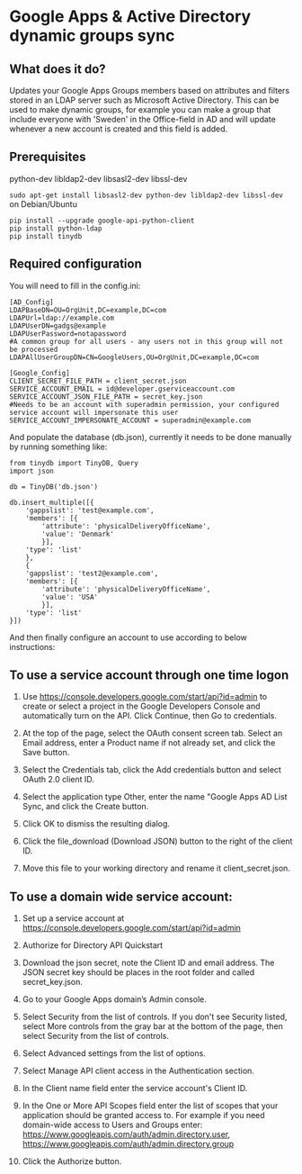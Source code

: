 # Google Apps & Active Directory dynamic groups sync

## What does it do?

Updates your Google Apps Groups members based on attributes and filters stored in an LDAP server such as Microsoft Active Directory. This can be used to make dynamic groups, for example you can make a group that include everyone with 'Sweden' in the Office-field in AD and will update whenever a new account is created and this field is added.

## Prerequisites

python-dev
libldap2-dev
libsasl2-dev
libssl-dev

```sudo apt-get install libsasl2-dev python-dev libldap2-dev libssl-dev``` on Debian/Ubuntu

```
pip install --upgrade google-api-python-client
pip install python-ldap
pip install tinydb
```

## Required configuration

You will need to fill in the config.ini:

```
[AD_Config]
LDAPBaseDN=OU=OrgUnit,DC=example,DC=com
LDAPUrl=ldap://example.com
LDAPUserDN=gadgs@example
LDAPUserPassword=notapassword
#A common group for all users - any users not in this group will not be processed
LDAPAllUserGroupDN=CN=GoogleUsers,OU=OrgUnit,DC=example,DC=com

[Google_Config]
CLIENT_SECRET_FILE_PATH = client_secret.json
SERVICE_ACCOUNT_EMAIL = id@developer.gserviceaccount.com
SERVICE_ACCOUNT_JSON_FILE_PATH = secret_key.json
#Needs to be an account with superadmin permission, your configured service account will impersonate this user
SERVICE_ACCOUNT_IMPERSONATE_ACCOUNT = superadmin@example.com
```

And populate the database (db.json), currently it needs to be done manually by running something like:
```
from tinydb import TinyDB, Query
import json

db = TinyDB('db.json')

db.insert_multiple([{
    'gappslist': 'test@example.com',
    'members': [{
        'attribute': 'physicalDeliveryOfficeName',
        'value': 'Denmark'
        }],
    'type': 'list'
    },
    {
    'gappslist': 'test2@example.com',
    'members': [{
        'attribute': 'physicalDeliveryOfficeName',
        'value': 'USA'
        }],
    'type': 'list'
}])
```

And then finally configure an account to use according to below instructions:

## To use a service account through one time logon

1. Use https://console.developers.google.com/start/api?id=admin to create or select a project in the Google Developers Console and automatically turn on the API. Click Continue, then Go to credentials.

2. At the top of the page, select the OAuth consent screen tab. Select an Email address, enter a Product name if not already set, and click the Save button.

3. Select the Credentials tab, click the Add credentials button and select OAuth 2.0 client ID.

4. Select the application type Other, enter the name "Google Apps AD List Sync, and click the Create button.

5. Click OK to dismiss the resulting dialog.

6. Click the file_download (Download JSON) button to the right of the client ID.

7. Move this file to your working directory and rename it client_secret.json.

## To use a domain wide service account: 

1. Set up a service account at https://console.developers.google.com/start/api?id=admin

2. Authorize for Directory API Quickstart

3. Download the json secret, note the Client ID and email address. The JSON secret key should be places in the root folder and called secret_key.json.

4. Go to your Google Apps domain’s Admin console.

5. Select Security from the list of controls. If you don't see Security listed, select More controls from the gray bar at the bottom of the page, then select Security from the list of controls.

6. Select Advanced settings from the list of options.

7. Select Manage API client access in the Authentication section.

8. In the Client name field enter the service account's Client ID.

9. In the One or More API Scopes field enter the list of scopes that your application should be granted access to. For example if you need domain-wide access to Users and Groups enter: https://www.googleapis.com/auth/admin.directory.user, https://www.googleapis.com/auth/admin.directory.group

10. Click the Authorize button.